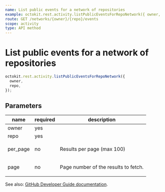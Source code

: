 ```yaml
---
name: List public events for a network of repositories
example: octokit.rest.activity.listPublicEventsForRepoNetwork({ owner, repo })
route: GET /networks/{owner}/{repo}/events
scope: activity
type: API method
---
```


# List public events for a network of repositories

```js
octokit.rest.activity.listPublicEventsForRepoNetwork({
  owner,
  repo,
});
```

## Parameters

<table>
  <thead>
    <tr>
      <th>name</th>
      <th>required</th>
      <th>description</th>
    </tr>
  </thead>
  <tbody>
    <tr><td>owner</td><td>yes</td><td>

</td></tr>
<tr><td>repo</td><td>yes</td><td>

</td></tr>
<tr><td>per_page</td><td>no</td><td>

Results per page (max 100)

</td></tr>
<tr><td>page</td><td>no</td><td>

Page number of the results to fetch.

</td></tr>
  </tbody>
</table>

See also: [GitHub Developer Guide documentation](https://docs.github.com/rest/reference/activity#list-public-events-for-a-network-of-repositories).
